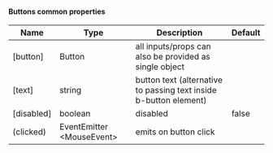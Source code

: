#### Buttons common properties
Name | Type | Description | Default
--- | --- | --- | ---
[button] | Button | all inputs/props can also be provided as single object | &nbsp;
[text] | string | button text (alternative to passing text inside b-button element) | &nbsp;
[disabled] | boolean | disabled | false
(clicked) | EventEmitter<wbr>&lt;MouseEvent&gt; | emits on button click | &nbsp;